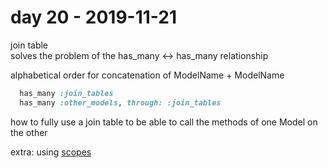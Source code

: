 # day 20 - 2019-11-21

join table  
solves the problem of the has_many <-> has_many relationship  

alphabetical order for concatenation of ModelName + ModelName  

```ruby  
  has_many :join_tables  
  has_many :other_models, through: :join_tables  
```
how to fully use a join table to be able to call the methods of one Model on the other  

extra: using [scopes](https://www.rubyguides.com/2019/10/scopes-in-ruby-on-rails/)  
